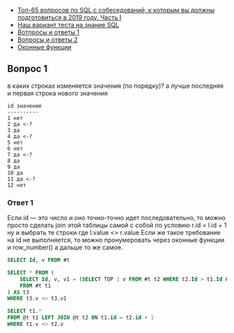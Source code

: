 * [Топ-65 вопросов по SQL с собеседований, к которым вы должны подготовиться в 2019 году. Часть I](https://habr.com/ru/company/otus/blog/461067/)
* [Наш вариант теста на знание SQL](https://habr.com/ru/post/181033/)
* [Вотпросы и ответы 1](https://andreyex.ru/bazy-dannyx/uchebnoe-posobie-po-sql/14-naibolee-chasto-ispolzuemyx-zaprosov-sql-vopros-otvet/)
* [Вопросы и ответы 2](https://www.sql.ru/forum/1301998-2/zadachi-dlya-sql-dzhunov-s-otvetami)
* [Оконные функции](https://www.fastreport.ru/ru/blog/251/show/)


## Вопрос 1

в каких строках изменяется значения (по порядку)?
а лучше последняя и первая строка нового значения

```
id значение
----------
1 нет
2 да <-?
3 да
4 да <-?
5 нет
6 нет
7 да <-?
8 да
9 да
10 да
11 да <-?
12 нет
```

### Ответ 1

Если id — это число и оно точно-точно идет последовательно, то можно просто сделать join этой таблицы самой с собой по условию r.id = l.id + 1 ну и выбрать те строки где l.value <> r.value
Если же такое требование на id не выполняется, то можно пронумеровать через оконные функции и row_number() а дальше то же самое.

```sql
SELECT Id, v FROM #t

SELECT * FROM (
    SELECT Id, v, v1 = (SELECT TOP 1 v FROM #t t2 WHERE t2.Id > t1.Id ORDER BY ID) 
    FROM #t t1 
) AS t3
WHERE t3.v <> t3.v1
```

```sql
SELECT t1.*
FROM @t t1 LEFT JOIN @t t2 ON t1.id = t2.id + 1
WHERE t1.v <> t2.v
```

